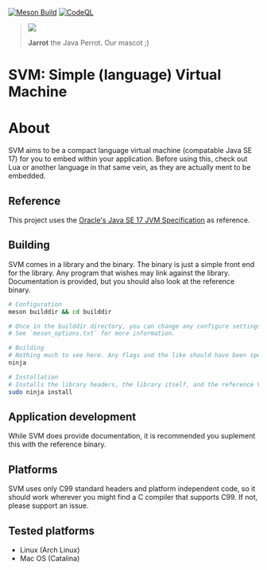[![Meson Build](https://github.com/IsaccBarker/svm/actions/workflows/meson.yml/badge.svg)](https://github.com/IsaccBarker/svm/actions/workflows/meson.yml)
[![CodeQL](https://github.com/IsaccBarker/svm/actions/workflows/codeql.yml/badge.svg)](https://github.com/IsaccBarker/svm/actions/workflows/codeql.yml)



> <img src="https://media4.giphy.com/media/LZElUsjl1Bu6c/giphy.gif?cid=ecf05e474dzue7v5980rnrz669yo460hgq0dggb7ad0sqyqq&rid=giphy.gif&ct=g"></img>
> 
> **Jarrot** the Java Perrot. Our mascot ;)

# SVM: Simple (language) Virtual Machine

# About
SVM aims to be a compact language virtual machine (compatable Java SE 17) for you to embed within your application. Before using this, check out Lua or another language in that same vein, as they are actually ment to be embedded.

## Reference
This project uses the [Oracle's Java SE 17 JVM Specification](https://docs.oracle.com/javase/specs/jvms/se17/jvms17.pdf) as reference.

## Building
SVM comes in a library and the binary. The binary is just a simple front end for the library. Any program that wishes may link against the library.
Documentation is provided, but you should also look at the reference binary.

```bash
# Configuration
meson builddir && cd builddir

# Once in the builddir directory, you can change any configure settings with `meson configure`
# See `meson_options.txt` for more information.

# Building
# Nothing much to see here. Any flags and the like should have been specified in the configure stage.
ninja

# Installation
# Installs the library headers, the library itself, and the reference VM.
sudo ninja install
```

## Application development
While SVM does provide documentation, it is recommended you suplement this with the reference binary.

## Platforms
SVM uses only C99 standard headers and platform independent code, so it should work wherever you might find a C compiler that supports C99. If not, please support an issue.

## Tested platforms

* Linux (Arch Linux)
* Mac OS (Catalina)



